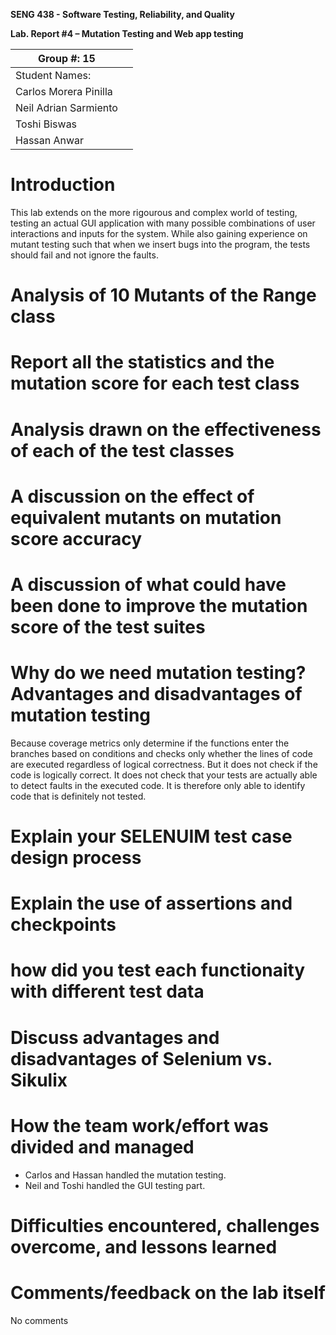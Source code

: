 **SENG 438 - Software Testing, Reliability, and Quality**

**Lab. Report \#4 – Mutation Testing and Web app testing**

| Group \#: 15          |     |
| --------------------- | --- |
| Student Names:        |     |
| Carlos Morera Pinilla |     |
| Neil Adrian Sarmiento |     |
| Toshi Biswas          |     |
| Hassan Anwar          |     |

# Introduction

This lab extends on the more rigourous and complex world of testing, testing an actual GUI application
with many possible combinations of user interactions and inputs for the system. While also gaining experience on mutant testing
such that when we insert bugs into the program, the tests should fail and not ignore the faults.

# Analysis of 10 Mutants of the Range class

# Report all the statistics and the mutation score for each test class

# Analysis drawn on the effectiveness of each of the test classes

# A discussion on the effect of equivalent mutants on mutation score accuracy

# A discussion of what could have been done to improve the mutation score of the test suites

# Why do we need mutation testing? Advantages and disadvantages of mutation testing

Because coverage metrics only determine if the functions enter the branches based on conditions and checks only whether the lines
of code are executed regardless of logical correctness.
But it does not check if the code is logically correct.
It does not check that your tests are actually able to detect faults in the executed code.
It is therefore only able to identify code that is definitely not tested.

# Explain your SELENUIM test case design process

# Explain the use of assertions and checkpoints

# how did you test each functionaity with different test data

# Discuss advantages and disadvantages of Selenium vs. Sikulix

# How the team work/effort was divided and managed

- Carlos and Hassan handled the mutation testing.
- Neil and Toshi handled the GUI testing part.

# Difficulties encountered, challenges overcome, and lessons learned

# Comments/feedback on the lab itself

No comments

